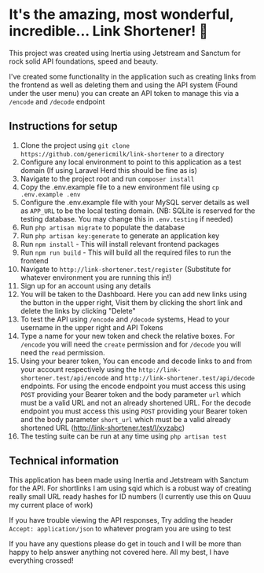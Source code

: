 # It's the amazing, most wonderful, incredible... Link Shortener! 🎉
This project was created using Inertia using Jetstream and Sanctum for rock solid API foundations, speed and beauty.

I've created some functionality in the application such as creating links from the frontend as well as deleting them and using the API system (Found under the user menu) you can create an API token to manage this via a `/encode` and `/decode` endpoint

## Instructions for setup
1. Clone the project using `git clone https://github.com/genericmilk/link-shortener` to a directory
2. Configure any local environment to point to this application as a test domain (If using Laravel Herd this should be fine as is)
3. Navigate to the project root and run `composer install`
4. Copy the .env.example file to a new environment file using `cp .env.example .env` 
5. Configure the .env.example file with your MySQL server details as well as `APP_URL` to be the local testing domain. (NB: SQLite is reserved for the testing database. You may change this in `.env.testing` if needed)
6. Run `php artisan migrate` to populate the database
7. Run `php artisan key:generate` to generate an application key
8. Run `npm install` - This will install relevant frontend packages
9. Run `npm run build` - This will build all the required files to run the frontend
10. Navigate to `http://link-shortener.test/register` (Substitute for whatever environment you are running this in!)
11. Sign up for an account using any details
12. You will be taken to the Dashboard. Here you can add new links using the button in the upper right, Visit them by clicking the short link and delete the links by clicking "Delete"
13. To test the API using `/encode` and `/decode` systems, Head to your username in the upper right and API Tokens
14. Type a name for your new token and check the relative boxes. For `/encode` you will need the `create` permission and for `/decode` you will need the `read` permission.
15. Using your bearer token, You can encode and decode links to and from your account respectively using the `http://link-shortener.test/api/encode` and `http://link-shortener.test/api/decode` endpoints. For using the encode endpoint you must access this using `POST` providing your Bearer token and the body parameter `url` which must be a valid URL and not an already shortened URL. For the decode endpoint you must access this using `POST` providing your Bearer token and the body parameter `short_url` which must be a valid already shortened URL (http://link-shortener.test/l/xyzabc)
16. The testing suite can be run at any time using `php artisan test`

## Technical information
This application has been made using Inertia and Jetstream with Sanctum for the API. For shortlinks I am using sqid which is a robust way of creating really small URL ready hashes for ID numbers (I currently use this on Quuu my current place of work)

If you have trouble viewing the API responses, Try adding the header `Accept: application/json` to whatever program you are using to test

If you have any questions please do get in touch and I will be more than happy to help answer anything not covered here. All my best, I have everything crossed!
